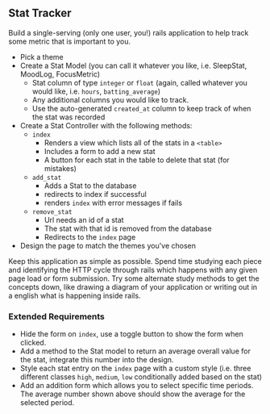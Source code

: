## Stat Tracker

Build a single-serving (only one user, you!) rails application to help track  some metric that is important to you.

- Pick a theme
- Create a Stat Model (you can call it whatever you like, i.e. SleepStat, MoodLog, FocusMetric)
  - Stat column of type `integer` or `float` (again, called whatever you would like, i.e. `hours`, `batting_average`)
  - Any additional columns you would like to track.
  - Use the auto-generated `created_at` column to keep track of when the stat was recorded
- Create a Stat Controller with the following methods:
  - `index`
    - Renders a view which lists all of the stats in a `<table>`
    - Includes a form to add a new stat
    - A button for each stat in the table to delete that stat (for mistakes)
  - `add_stat`
    - Adds a Stat to the database
    - redirects to index if successful
    - renders `index` with error messages if fails
  - `remove_stat`
    - Url needs an id of a stat
    - The stat with that id is removed from the database
    - Redirects to the `index` page
- Design the page to match the themes you've chosen


Keep this application as simple as possible. Spend time studying each piece and identifying the HTTP cycle through rails which happens with any given page load or form submission. Try some alternate study methods to get the concepts down, like drawing a diagram of your application or writing out in a english what is happening inside rails.

### Extended Requirements

- Hide the form on `index`, use a toggle button to show the form when clicked.
- Add a method to the Stat model to return an average overall value for the stat, integrate this number into the design.
- Style each stat entry on the `index` page with a custom style (i.e. three different classes `high`, `medium`, `low` conditionally added based on the stat)
- Add an addition form which allows you to select specific time periods. The average number shown above should show the average for the selected period.
